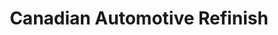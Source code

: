 ---
title: "Canadian Automotive Refinish"
url: /oakville/canadian-automotive-refinish/
shop: car repair
---